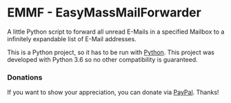 # EMMF - EasyMassMailForwarder

A little Python script to forward all unread E-Mails in a specified Mailbox to a infinitely expandable list of E-Mail addresses.


This is a Python project, so it has to be run with [Python](https://www.python.org/).
This project was developed with Python 3.6 so no other compatibility is guaranteed.



### Donations

If you want to show your appreciation, you can donate via [PayPal](https://www.paypal.com/cgi-bin/webscr?cmd=_s-xclick&hosted_button_id=4H2R9V7KZCSR4&source=url). Thanks!
